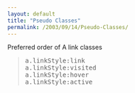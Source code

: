 ```yaml
---
layout: default
title: "Pseudo Classes"
permalink: /2003/09/14/Pseudo-Classes/
---
```


<P>Preferred order of A link classes</P>
<BLOCKQUOTE dir=ltr style="MARGIN-RIGHT: 0px"><PRE>a.linkStyle:link<BR>a.linkStyle:visited<BR>a.linkStyle:hover<BR>a.linkStyle:active</PRE></BLOCKQUOTE>